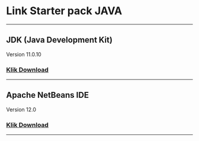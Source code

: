 # **Link Starter pack JAVA**
--------------------
## JDK (Java Development Kit)
Version 11.0.10
### [Klik Download](https://drive.google.com/file/d/1km3DwSnwkUZkxxwEnsig9XvvZmZuyyrr/view?usp=sharing)
------
## Apache NetBeans IDE 
Version 12.0
### [Klik Download](https://drive.google.com/file/d/1km3DwSnwkUZkxxwEnsig9XvvZmZuyyrr/view?usp=sharing)
----------------------------------
